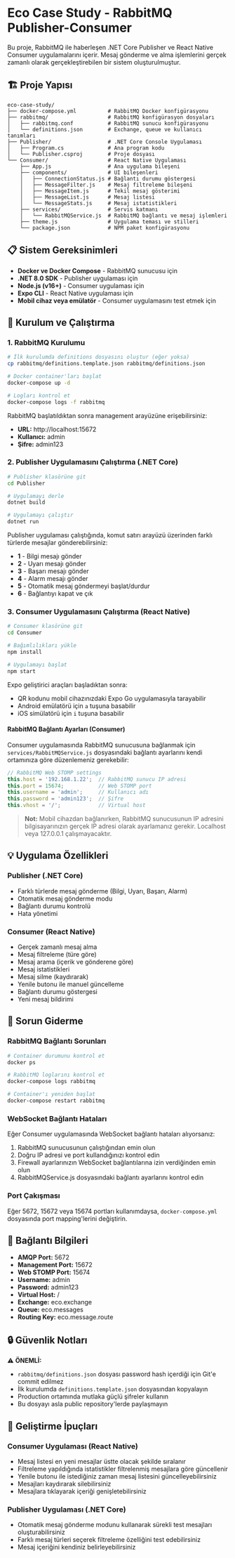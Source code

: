 # Eco Case Study - RabbitMQ Publisher-Consumer

Bu proje, RabbitMQ ile haberleşen .NET Core Publisher ve React Native Consumer uygulamalarını içerir. Mesaj gönderme ve alma işlemlerini gerçek zamanlı olarak gerçekleştirebilen bir sistem oluşturulmuştur.

## 🏗️ Proje Yapısı

```
eco-case-study/
├── docker-compose.yml          # RabbitMQ Docker konfigürasyonu
├── rabbitmq/                   # RabbitMQ konfigürasyon dosyaları
│   ├── rabbitmq.conf           # RabbitMQ sunucu konfigürasyonu
│   └── definitions.json        # Exchange, queue ve kullanıcı tanımları
├── Publisher/                  # .NET Core Console Uygulaması
│   ├── Program.cs              # Ana program kodu
│   └── Publisher.csproj        # Proje dosyası
└── Consumer/                   # React Native Uygulaması
    ├── App.js                  # Ana uygulama bileşeni
    ├── components/             # UI bileşenleri
    │   ├── ConnectionStatus.js # Bağlantı durumu göstergesi
    │   ├── MessageFilter.js    # Mesaj filtreleme bileşeni
    │   ├── MessageItem.js      # Tekil mesaj gösterimi
    │   ├── MessageList.js      # Mesaj listesi
    │   └── MessageStats.js     # Mesaj istatistikleri
    ├── services/               # Servis katmanı
    │   └── RabbitMQService.js  # RabbitMQ bağlantı ve mesaj işlemleri
    ├── theme.js                # Uygulama teması ve stilleri
    └── package.json            # NPM paket konfigürasyonu
```

## 📋 Sistem Gereksinimleri

- **Docker ve Docker Compose** - RabbitMQ sunucusu için
- **.NET 8.0 SDK** - Publisher uygulaması için
- **Node.js (v16+)** - Consumer uygulaması için
- **Expo CLI** - React Native uygulaması için
- **Mobil cihaz veya emülatör** - Consumer uygulamasını test etmek için

## 🚀 Kurulum ve Çalıştırma

### 1. RabbitMQ Kurulumu

```bash
# İlk kurulumda definitions dosyasını oluştur (eğer yoksa)
cp rabbitmq/definitions.template.json rabbitmq/definitions.json

# Docker container'ları başlat
docker-compose up -d

# Logları kontrol et
docker-compose logs -f rabbitmq
```

RabbitMQ başlatıldıktan sonra management arayüzüne erişebilirsiniz:
- **URL:** http://localhost:15672
- **Kullanıcı:** admin
- **Şifre:** admin123

### 2. Publisher Uygulamasını Çalıştırma (.NET Core)

```bash
# Publisher klasörüne git
cd Publisher

# Uygulamayı derle
dotnet build

# Uygulamayı çalıştır
dotnet run
```

Publisher uygulaması çalıştığında, komut satırı arayüzü üzerinden farklı türlerde mesajlar gönderebilirsiniz:
- **1** - Bilgi mesajı gönder
- **2** - Uyarı mesajı gönder
- **3** - Başarı mesajı gönder
- **4** - Alarm mesajı gönder
- **5** - Otomatik mesaj göndermeyi başlat/durdur
- **6** - Bağlantıyı kapat ve çık

### 3. Consumer Uygulamasını Çalıştırma (React Native)

```bash
# Consumer klasörüne git
cd Consumer

# Bağımlılıkları yükle
npm install

# Uygulamayı başlat
npm start
```

Expo geliştirici araçları başladıktan sonra:
- QR kodunu mobil cihazınızdaki Expo Go uygulamasıyla tarayabilir
- Android emülatörü için `a` tuşuna basabilir
- iOS simülatörü için `i` tuşuna basabilir

#### RabbitMQ Bağlantı Ayarları (Consumer)

Consumer uygulamasında RabbitMQ sunucusuna bağlanmak için `services/RabbitMQService.js` dosyasındaki bağlantı ayarlarını kendi ortamınıza göre düzenlemeniz gerekebilir:

```javascript
// RabbitMQ Web STOMP settings
this.host = '192.168.1.22';  // RabbitMQ sunucu IP adresi
this.port = 15674;           // Web STOMP port
this.username = 'admin';     // Kullanıcı adı
this.password = 'admin123';  // Şifre
this.vhost = '/';            // Virtual host
```

> **Not:** Mobil cihazdan bağlanırken, RabbitMQ sunucusunun IP adresini bilgisayarınızın gerçek IP adresi olarak ayarlamanız gerekir. Localhost veya 127.0.0.1 çalışmayacaktır.

## 💡 Uygulama Özellikleri

### Publisher (.NET Core)
- Farklı türlerde mesaj gönderme (Bilgi, Uyarı, Başarı, Alarm)
- Otomatik mesaj gönderme modu
- Bağlantı durumu kontrolü
- Hata yönetimi

### Consumer (React Native)
- Gerçek zamanlı mesaj alma
- Mesaj filtreleme (türe göre)
- Mesaj arama (içerik ve gönderene göre)
- Mesaj istatistikleri
- Mesaj silme (kaydırarak)
- Yenile butonu ile manuel güncelleme
- Bağlantı durumu göstergesi
- Yeni mesaj bildirimi

## 🔧 Sorun Giderme

### RabbitMQ Bağlantı Sorunları

```bash
# Container durumunu kontrol et
docker ps

# RabbitMQ loglarını kontrol et
docker-compose logs rabbitmq

# Container'ı yeniden başlat
docker-compose restart rabbitmq
```

### WebSocket Bağlantı Hataları

Eğer Consumer uygulamasında WebSocket bağlantı hataları alıyorsanız:

1. RabbitMQ sunucusunun çalıştığından emin olun
2. Doğru IP adresi ve port kullandığınızı kontrol edin
3. Firewall ayarlarınızın WebSocket bağlantılarına izin verdiğinden emin olun
4. RabbitMQService.js dosyasındaki bağlantı ayarlarını kontrol edin

### Port Çakışması

Eğer 5672, 15672 veya 15674 portları kullanımdaysa, `docker-compose.yml` dosyasında port mapping'lerini değiştirin.

## 📡 Bağlantı Bilgileri

- **AMQP Port:** 5672
- **Management Port:** 15672
- **Web STOMP Port:** 15674
- **Username:** admin
- **Password:** admin123
- **Virtual Host:** /
- **Exchange:** eco.exchange
- **Queue:** eco.messages
- **Routing Key:** eco.message.route

## 🔒 Güvenlik Notları

⚠️ **ÖNEMLİ:** 
- `rabbitmq/definitions.json` dosyası password hash içerdiği için Git'e commit edilmez
- İlk kurulumda `definitions.template.json` dosyasından kopyalayın
- Production ortamında mutlaka güçlü şifreler kullanın
- Bu dosyayı asla public repository'lerde paylaşmayın

## 🌟 Geliştirme İpuçları

### Consumer Uygulaması (React Native)

- Mesaj listesi en yeni mesajlar üstte olacak şekilde sıralanır
- Filtreleme yapıldığında istatistikler filtrelenmiş mesajlara göre güncellenir
- Yenile butonu ile istediğiniz zaman mesaj listesini güncelleyebilirsiniz
- Mesajları kaydırarak silebilirsiniz
- Mesajlara tıklayarak içeriği genişletebilirsiniz

### Publisher Uygulaması (.NET Core)

- Otomatik mesaj gönderme modunu kullanarak sürekli test mesajları oluşturabilirsiniz
- Farklı mesaj türleri seçerek filtreleme özelliğini test edebilirsiniz
- Mesaj içeriğini kendiniz belirleyebilirsiniz